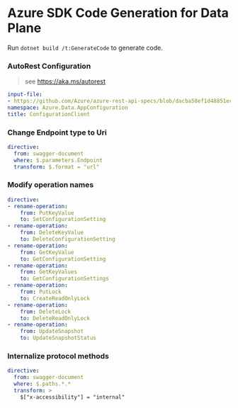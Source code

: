# Azure SDK Code Generation for Data Plane

Run `dotnet build /t:GenerateCode` to generate code.

### AutoRest Configuration
> see https://aka.ms/autorest
``` yaml
input-file:
- https://github.com/Azure/azure-rest-api-specs/blob/dacba58ef1d48851ecd6ca93bc329ac63ba1f662/specification/appconfiguration/data-plane/Microsoft.AppConfiguration/stable/2023-10-01/appconfiguration.json
namespace: Azure.Data.AppConfiguration
title: ConfigurationClient
```

### Change Endpoint type to Uri
``` yaml
directive:
  from: swagger-document
  where: $.parameters.Endpoint
  transform: $.format = "url"
  ```

### Modify operation names
``` yaml
directive:
- rename-operation:
    from: PutKeyValue
    to: SetConfigurationSetting
- rename-operation:
    from: DeleteKeyValue
    to: DeleteConfigurationSetting
- rename-operation:
    from: GetKeyValue
    to: GetConfigurationSetting
- rename-operation:
    from: GetKeyValues
    to: GetConfigurationSettings
- rename-operation:
    from: PutLock
    to: CreateReadOnlyLock
- rename-operation:
    from: DeleteLock
    to: DeleteReadOnlyLock
- rename-operation:
    from: UpdateSnapshot
    to: UpdateSnapshotStatus
```

### Internalize protocol methods
``` yaml
directive:
  from: swagger-document
  where: $.paths.*.*
  transform: >
    $["x-accessibility"] = "internal"
```
